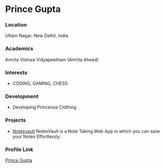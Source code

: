 # Prince Gupta

### Location

Uttam Nagar, New Delhil, India

### Academics

Amrita Vishwa Vidyapeetham (Amrita Ahead)

### Interests

- CODING, GAMING, CHESS

### Development

- Developing Princeous Clothing

### Projects

- [Notesvault](https://github.com/myselfprincee/NotesVault) NotesVault is a Note Taking Web App in which you can save your Notes Effortlessly.

### Profile Link

[Prince Gupta](https://github.com/myselfprincee)
